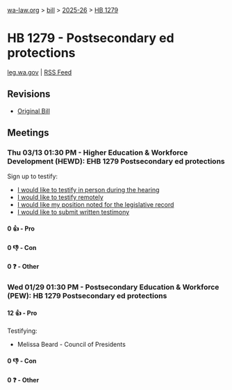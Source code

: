 [wa-law.org](/) > [bill](/bill/) > [2025-26](/bill/2025-26/) > [HB 1279](/bill/2025-26/hb/1279/)

# HB 1279 - Postsecondary ed protections
[leg.wa.gov](https://app.leg.wa.gov/billsummary?BillNumber=1279&Year=2025&Initiative=false) | [RSS Feed](./rss.xml)

## Revisions
* [Original Bill](1/)

## Meetings
### Thu 03/13 01:30 PM - Higher Education & Workforce Development (HEWD): EHB 1279 Postsecondary ed protections
Sign up to testify:
* [I would like to testify in person during the hearing](https://app.leg.wa.gov/csi/Testifier/Add?chamber=House&mId=32980&aId=165490&caId=26361&tId=1)
* [I would like to testify remotely](https://app.leg.wa.gov/csi/Testifier/Add?chamber=House&mId=32980&aId=165490&caId=26361&tId=2)
* [I would like my position noted for the legislative record](https://app.leg.wa.gov/csi/Testifier/Add?chamber=House&mId=32980&aId=165490&caId=26361&tId=3)
* [I would like to submit written testimony](https://app.leg.wa.gov/csi/Testifier/Add?chamber=House&mId=32980&aId=165490&caId=26361&tId=4)

#### 0 👍 - Pro

#### 0 👎 - Con

#### 0 ❓ - Other

### Wed 01/29 01:30 PM - Postsecondary Education & Workforce (PEW): HB 1279 Postsecondary ed protections
#### 12 👍 - Pro
Testifying:
* Melissa Beard - Council of Presidents

#### 0 👎 - Con

#### 0 ❓ - Other
